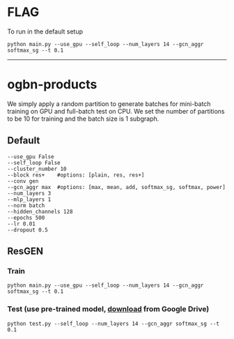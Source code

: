# FLAG

To run in the default setup

	python main.py --use_gpu --self_loop --num_layers 14 --gcn_aggr softmax_sg --t 0.1

--------------------------------------------------------------------------------
    
    
# ogbn-products
We simply apply a random partition to generate batches for mini-batch training on GPU and full-batch test on CPU. We set the number of partitions to be 10 for training and the batch size is 1 subgraph.
## Default 
	--use_gpu False 
	--self_loop False
	--cluster_number 10
    --block res+ 	#options: [plain, res, res+]
    --conv gen
    --gcn_aggr max 	#options: [max, mean, add, softmax_sg, softmax, power]
    --num_layers 3
	--mlp_layers 1
    --norm batch
    --hidden_channels 128
    --epochs 500
    --lr 0.01
	--dropout 0.5
## ResGEN
### Train
	python main.py --use_gpu --self_loop --num_layers 14 --gcn_aggr softmax_sg --t 0.1

### Test (use pre-trained model, [download](https://drive.google.com/file/d/1OxyA2IZN-4BCfkWzUG8QBS-khxhHHnZB/view?usp=sharing) from Google Drive)
	python test.py --self_loop --num_layers 14 --gcn_aggr softmax_sg --t 0.1
